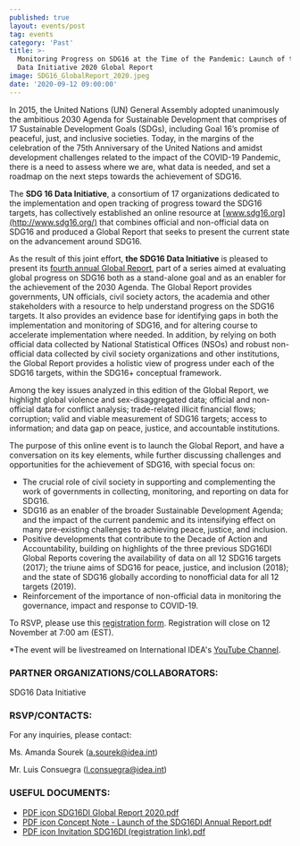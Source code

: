 ```yaml
---
published: true
layout: events/post
tag: events
category: 'Past'
title: >-
  Monitoring Progress on SDG16 at the Time of the Pandemic: Launch of the SDG16
  Data Initiative 2020 Global Report
image: SDG16_GlobalReport_2020.jpeg
date: '2020-09-12 09:00:00'
---
```

In 2015, the United Nations (UN) General Assembly adopted unanimously the ambitious 2030 Agenda for Sustainable Development that comprises of 17 Sustainable Development Goals (SDGs), including Goal 16’s promise of peaceful, just, and inclusive societies. Today, in the margins of the celebration of the 75th Anniversary of the United Nations and amidst development challenges related to the impact of the COVID-19 Pandemic, there is a need to assess where we are, what data is needed, and set a roadmap on the next steps towards the achievement of SDG16.  

The **SDG 16 Data Initiative**, a consortium of 17 organizations dedicated to the implementation and open tracking of progress toward the SDG16 targets, has collectively established an online resource at [www.sdg16.org](http://www.sdg16.org/) that combines official and non-official data on SDG16 and produced a Global Report that seeks to present the current state on the advancement around SDG16.

As the result of this joint effort, **the SDG16 Data Initiative** is pleased to present its [fourth annual Global Report](https://www.idea.int/sites/default/files/events/SDG16DI%20Global%20Report%202020.pdf), part of a series aimed at evaluating global progress on SDG16 both as a stand-alone goal and as an enabler for the achievement of the 2030 Agenda. The Global Report provides governments, UN officials, civil society actors, the academia and other stakeholders with a resource to help understand progress on the SDG16 targets. It also provides an evidence base for identifying gaps in both the implementation and monitoring of SDG16, and for altering course to accelerate implementation where needed. In addition, by relying on both official data collected by National Statistical Offices (NSOs) and robust non-official data collected by civil society organizations and other institutions, the Global Report provides a holistic view of progress under each of the SDG16 targets, within the SDG16+ conceptual framework.

Among the key issues analyzed in this edition of the Global Report, we highlight global violence and sex-disaggregated data; official and non-official data for conflict analysis; trade-related illicit financial flows; corruption; valid and viable measurement of SDG16 targets; access to information; and data gap on peace, justice, and accountable institutions.

The purpose of this online event is to launch the Global Report, and have a conversation on its key elements, while further discussing challenges and opportunities for the achievement of SDG16, with special focus on:

- The crucial role of civil society in supporting and complementing the work of governments in collecting, monitoring, and reporting on data for SDG16.
- SDG16 as an enabler of the broader Sustainable Development Agenda; and the impact of the current pandemic and its intensifying effect on many pre-existing challenges to achieving peace, justice, and inclusion.
- Positive developments that contribute to the Decade of Action and Accountability, building on highlights of the three previous SDG16DI Global Reports covering the availability of data on all 12 SDG16 targets (2017); the triune aims of SDG16 for peace, justice, and inclusion (2018); and the state of SDG16 globally according to nonofficial data for all 12 targets (2019).
- Reinforcement of the importance of non-official data in monitoring the governance, impact and response to COVID-19.

To RSVP, please use this [registration form](https://forms.office.com/Pages/ResponsePage.aspx?id=s_PyQFopw02zVuV_On1HWbJw9hWPQAtGpb7ggekfoghUME8wQTBIN0hWSU44RzE2UENFM00xSUM0WC4u). Registration will close on 12 November at 7:00 am (EST).

*The event will be livestreamed on International IDEA's [YouTube Channel](https://www.youtube.com/watch?v=0yW9070mKF8&feature=youtu.be).

### PARTNER ORGANIZATIONS/COLLABORATORS: 
SDG16 Data Initiative

### RSVP/CONTACTS: 
For any inquiries, please contact:

Ms. Amanda Sourek (a.sourek@idea.int)

Mr. Luis Consuegra (l.consuegra@idea.int)

### USEFUL DOCUMENTS: 
- [PDF icon SDG16DI Global Report 2020.pdf](https://www.idea.int/sites/default/files/events/SDG16DI%20Global%20Report%202020_0.pdf)
- [PDF icon Concept Note - Launch of the SDG16DI Annual Report.pdf](https://www.idea.int/sites/default/files/events/Concept%20Note%20-%20Launch%20of%20the%20SDG16DI%20Annual%20Report_1.pdf)
- [PDF icon Invitation SDG16DI (registration link).pdf](https://www.idea.int/sites/default/files/events/Invitation%20SDG16DI%20%28registration%20link%29_0.pdf)
